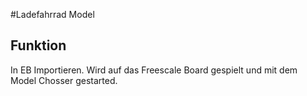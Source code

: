 #Ladefahrrad Model 

## Funktion
In EB Importieren. Wird auf das Freescale Board gespielt und mit dem Model Chosser gestarted.

